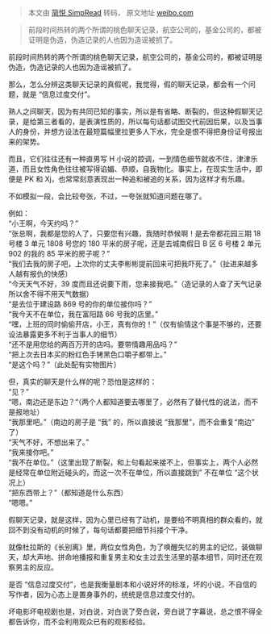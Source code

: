 > 本文由 [简悦 SimpRead](http://ksria.com/simpread/) 转码， 原文地址 [weibo.com](https://weibo.com/1152440821/KnCA31579?refer_flag=1001030103_&type=comment)

> 前段时间热转的两个所谓的桃色聊天记录，航空公司的，基金公司的，都被证明是伪造，伪造记录的人也因为造谣被抓了。

前段时间热转的两个所谓的桃色聊天记录，航空公司的，基金公司的，都被证明是伪造，伪造记录的人也因为造谣被抓了。

那么，怎么分辨这类聊天记录的真假呢，我觉得，假的聊天记录，都会有一个问题，就是 “信息过度交付”。

熟人之间聊天，因为有共同已知的事实，所以是有省略、断裂的，但这种假聊天记录，是给第三者看的，是表演性质的，所以每句话都试图交代前因后果，以及当事人的身份，并想方设法在最短篇幅里拉更多人下水，完全是恨不得把身份证号报出来的架势。

而且，它们往往还有一种直男写 H 小说的腔调，一到情色细节就收不住，津津乐道，而且女性角色往往被写得谄媚、恭顺，自我物化。事实上，在现实生活中，即便是 PK 和 Xj，也常常刻意表现出一种追和被追的关系，因为这样才有乐趣。

不如模拟一段，会比较夸张，不过，一夸张就知道问题在哪了。

例如：  
“小王啊，今天约吗？”  
“张总啊，我都是您的人了，只要您有兴趣，我随时恭候啊！是去帝都花园三期 18 号楼 3 单元 1808 号您的 180 平米的房子呢，还是去城南假日 B 区 6 号楼 2 单元 902 的我的 85 平米的房子呢？”  
“我们去我的房子吧，上次你的丈夫李彬彬提前回来可把我吓死了。”（扯进来越多人越有报仇的快感）  
“今天天气不好，39 度而且还说要下雨，您来接我吧。”（造记录的人查了天气记录所以舍不得不用天气数据）  
“是去位于建设路 869 号的你的单位接你吗？”  
“我今天不在单位，我在富阳路 66 号我的店里。”  
“嘿，上班的同时偷偷开店，小王，真有你的！”（仅有偷情这个事是不够的，还要设法暴露更多不利于当事人的细节）  
“还不是用您给的两百万开的店吗。要带情趣用品吗？”  
“把上次去日本买的粉红色手铐黑色口嚼子都带上。”  
“是这个吗？”（此处配有实物图片）

但，真实的聊天是什么样的呢？恐怕是这样的：  
“见？”  
“嗯，南边还是东边？“（两个人都知道要去哪里了，必然有了替代性的说法，而不是报地址）  
“我那里吧。”（南边的房子是 “我” 的，所以直接说 “我那里”，而不会重复“南边” 了）  
“天气不好，不想出来了。”  
“我来接你吧。”  
“我不在单位。”（这里出现了断裂，和上句看起来接不上，但事实上，两个人必然是经常在单位附近碰头的，而这一次不在单位，所以直接跳到” 不在单位 “这个状况上）  
“把东西带上？”（都知道是什么东西）  
“嗯嗯。”

假聊天记录，就是这样，因为心里已经有了动机，是要给不明真相的群众看的，就回不到没有动机的时候了，每句话都要把细节抖搂个干净。

就像杜拉斯的《长别离》里，两位女性角色，为了唤醒失忆的男主的记忆，装做聊天，却大声地、拼命地播报和重复男主和女主过去生活里的基本细节，同时还在观察男主的反应。

是否 “信息过度交付”，也是我衡量剧本和小说好坏的标准，坏的小说，不自信的写作者，因为心态上是置身事外的，统统是信息过度交付的。

坏电影坏电视剧也是，对白说，对白说了旁白说，旁白说了字幕说，总之恨不得全都告诉你，而不会利用观众已有的观影经验。